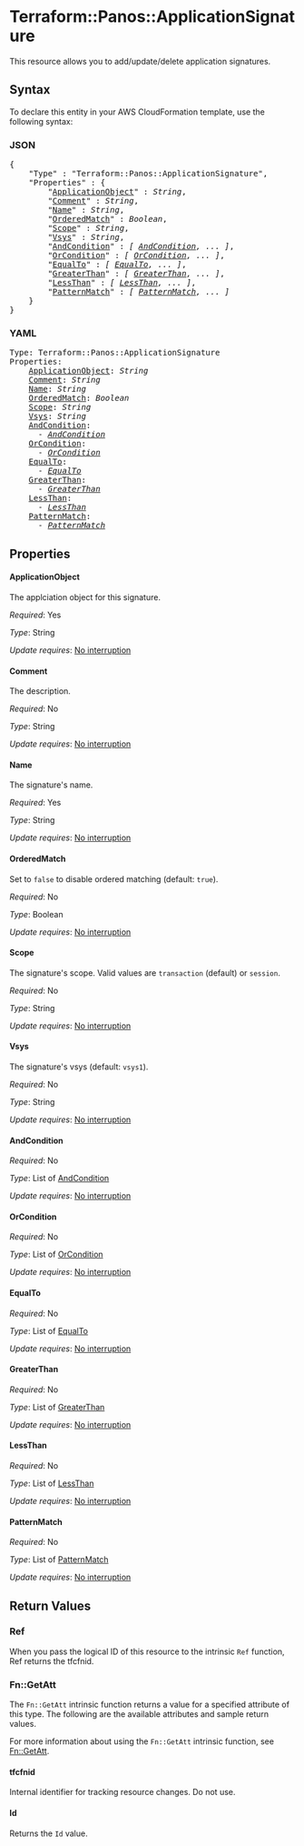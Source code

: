 # Terraform::Panos::ApplicationSignature

This resource allows you to add/update/delete application signatures.

## Syntax

To declare this entity in your AWS CloudFormation template, use the following syntax:

### JSON

<pre>
{
    "Type" : "Terraform::Panos::ApplicationSignature",
    "Properties" : {
        "<a href="#applicationobject" title="ApplicationObject">ApplicationObject</a>" : <i>String</i>,
        "<a href="#comment" title="Comment">Comment</a>" : <i>String</i>,
        "<a href="#name" title="Name">Name</a>" : <i>String</i>,
        "<a href="#orderedmatch" title="OrderedMatch">OrderedMatch</a>" : <i>Boolean</i>,
        "<a href="#scope" title="Scope">Scope</a>" : <i>String</i>,
        "<a href="#vsys" title="Vsys">Vsys</a>" : <i>String</i>,
        "<a href="#andcondition" title="AndCondition">AndCondition</a>" : <i>[ <a href="andcondition.md">AndCondition</a>, ... ]</i>,
        "<a href="#orcondition" title="OrCondition">OrCondition</a>" : <i>[ <a href="orcondition.md">OrCondition</a>, ... ]</i>,
        "<a href="#equalto" title="EqualTo">EqualTo</a>" : <i>[ <a href="equalto.md">EqualTo</a>, ... ]</i>,
        "<a href="#greaterthan" title="GreaterThan">GreaterThan</a>" : <i>[ <a href="greaterthan.md">GreaterThan</a>, ... ]</i>,
        "<a href="#lessthan" title="LessThan">LessThan</a>" : <i>[ <a href="lessthan.md">LessThan</a>, ... ]</i>,
        "<a href="#patternmatch" title="PatternMatch">PatternMatch</a>" : <i>[ <a href="patternmatch.md">PatternMatch</a>, ... ]</i>
    }
}
</pre>

### YAML

<pre>
Type: Terraform::Panos::ApplicationSignature
Properties:
    <a href="#applicationobject" title="ApplicationObject">ApplicationObject</a>: <i>String</i>
    <a href="#comment" title="Comment">Comment</a>: <i>String</i>
    <a href="#name" title="Name">Name</a>: <i>String</i>
    <a href="#orderedmatch" title="OrderedMatch">OrderedMatch</a>: <i>Boolean</i>
    <a href="#scope" title="Scope">Scope</a>: <i>String</i>
    <a href="#vsys" title="Vsys">Vsys</a>: <i>String</i>
    <a href="#andcondition" title="AndCondition">AndCondition</a>: <i>
      - <a href="andcondition.md">AndCondition</a></i>
    <a href="#orcondition" title="OrCondition">OrCondition</a>: <i>
      - <a href="orcondition.md">OrCondition</a></i>
    <a href="#equalto" title="EqualTo">EqualTo</a>: <i>
      - <a href="equalto.md">EqualTo</a></i>
    <a href="#greaterthan" title="GreaterThan">GreaterThan</a>: <i>
      - <a href="greaterthan.md">GreaterThan</a></i>
    <a href="#lessthan" title="LessThan">LessThan</a>: <i>
      - <a href="lessthan.md">LessThan</a></i>
    <a href="#patternmatch" title="PatternMatch">PatternMatch</a>: <i>
      - <a href="patternmatch.md">PatternMatch</a></i>
</pre>

## Properties

#### ApplicationObject

The applciation object for this signature.

_Required_: Yes

_Type_: String

_Update requires_: [No interruption](https://docs.aws.amazon.com/AWSCloudFormation/latest/UserGuide/using-cfn-updating-stacks-update-behaviors.html#update-no-interrupt)

#### Comment

The description.

_Required_: No

_Type_: String

_Update requires_: [No interruption](https://docs.aws.amazon.com/AWSCloudFormation/latest/UserGuide/using-cfn-updating-stacks-update-behaviors.html#update-no-interrupt)

#### Name

The signature's name.

_Required_: Yes

_Type_: String

_Update requires_: [No interruption](https://docs.aws.amazon.com/AWSCloudFormation/latest/UserGuide/using-cfn-updating-stacks-update-behaviors.html#update-no-interrupt)

#### OrderedMatch

Set to `false` to disable ordered matching
(default: `true`).

_Required_: No

_Type_: Boolean

_Update requires_: [No interruption](https://docs.aws.amazon.com/AWSCloudFormation/latest/UserGuide/using-cfn-updating-stacks-update-behaviors.html#update-no-interrupt)

#### Scope

The signature's scope.  Valid values are
`transaction` (default) or `session`.

_Required_: No

_Type_: String

_Update requires_: [No interruption](https://docs.aws.amazon.com/AWSCloudFormation/latest/UserGuide/using-cfn-updating-stacks-update-behaviors.html#update-no-interrupt)

#### Vsys

The signature's vsys (default: `vsys1`).

_Required_: No

_Type_: String

_Update requires_: [No interruption](https://docs.aws.amazon.com/AWSCloudFormation/latest/UserGuide/using-cfn-updating-stacks-update-behaviors.html#update-no-interrupt)

#### AndCondition

_Required_: No

_Type_: List of <a href="andcondition.md">AndCondition</a>

_Update requires_: [No interruption](https://docs.aws.amazon.com/AWSCloudFormation/latest/UserGuide/using-cfn-updating-stacks-update-behaviors.html#update-no-interrupt)

#### OrCondition

_Required_: No

_Type_: List of <a href="orcondition.md">OrCondition</a>

_Update requires_: [No interruption](https://docs.aws.amazon.com/AWSCloudFormation/latest/UserGuide/using-cfn-updating-stacks-update-behaviors.html#update-no-interrupt)

#### EqualTo

_Required_: No

_Type_: List of <a href="equalto.md">EqualTo</a>

_Update requires_: [No interruption](https://docs.aws.amazon.com/AWSCloudFormation/latest/UserGuide/using-cfn-updating-stacks-update-behaviors.html#update-no-interrupt)

#### GreaterThan

_Required_: No

_Type_: List of <a href="greaterthan.md">GreaterThan</a>

_Update requires_: [No interruption](https://docs.aws.amazon.com/AWSCloudFormation/latest/UserGuide/using-cfn-updating-stacks-update-behaviors.html#update-no-interrupt)

#### LessThan

_Required_: No

_Type_: List of <a href="lessthan.md">LessThan</a>

_Update requires_: [No interruption](https://docs.aws.amazon.com/AWSCloudFormation/latest/UserGuide/using-cfn-updating-stacks-update-behaviors.html#update-no-interrupt)

#### PatternMatch

_Required_: No

_Type_: List of <a href="patternmatch.md">PatternMatch</a>

_Update requires_: [No interruption](https://docs.aws.amazon.com/AWSCloudFormation/latest/UserGuide/using-cfn-updating-stacks-update-behaviors.html#update-no-interrupt)

## Return Values

### Ref

When you pass the logical ID of this resource to the intrinsic `Ref` function, Ref returns the tfcfnid.

### Fn::GetAtt

The `Fn::GetAtt` intrinsic function returns a value for a specified attribute of this type. The following are the available attributes and sample return values.

For more information about using the `Fn::GetAtt` intrinsic function, see [Fn::GetAtt](https://docs.aws.amazon.com/AWSCloudFormation/latest/UserGuide/intrinsic-function-reference-getatt.html).

#### tfcfnid

Internal identifier for tracking resource changes. Do not use.

#### Id

Returns the <code>Id</code> value.

